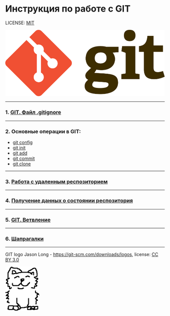 # Инструкция по работе с GIT

LICENSE: [MIT](./license.md)

![git-logo](./GitLogo.png)

---
### 1. [GIT. Файл .gitignore](gitig.md "перейти к странице")
---
### 2. Основные операции в **GIT**:
  - [git config](config.md "перейти к странице")
  - [git init](init.md "перейти к странице")
  - [git add](add.md "перейти к странице")
  - [git commit](commit.md "перейти к странице")
  - [git clone](clone.md "перейти к странице")


---
### 3. [Работа с удаленным респозиторием](push.md "перейти к странице")

---
### 4. [Получение данных о состоянии респозитория](status.md "перейти кстранице")
---
### 5. [GIT. Ветвление](branch.md "перейти к странице")
---
### 6. [Шапрагалки](help.md "перейти к странице")
---


GIT logo Jason Long - https://git-scm.com/downloads/logos, license: [СС BY 3.0](https://creativecommons.org/licenses/by/3.0/)

[![ALT-bonus](./bonus.png "click me")](https://www.youtube.com/watch?v=9bZkp7q19f0&ab_channel=officialpsy)